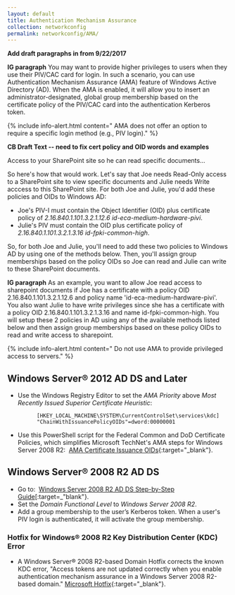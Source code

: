 ```yaml
---
layout: default
title: Authentication Mechanism Assurance
collection: networkconfig
permalink: networkconfig/AMA/
---
```

**Add draft paragraphs in from 9/22/2017**

**IG paragraph** You may want to provide higher privileges to users when they use their PIV/CAC card for login. In such a scenario, you can use Authentication Mechanism Assurance (AMA) feature of Windows Active Directory (AD). When the AMA is enabled, it will allow you to insert an administrator-designated, global group membership based on the certificate policy of the PIV/CAC card into the authentication Kerberos token.

{% include info-alert.html content=" AMA does not offer an option to require a specific login method (e.g., PIV login)." %}

**CB Draft Text -- need to fix cert policy and OID words and examples**

Access to your SharePoint site so he can read specific documents...

So here's how that would work. Let's say that Joe needs Read-Only access to a SharePoint site to view specific documents and Julie needs Write acccess to this SharePoint site. For both Joe and Julie, you'd add these policies and OIDs to Windows AD: 

* Joe's PIV-I <!--Does his having a PIV-I mean that he is from one agency working in a different agency?-->must contain the Object Identifier (OID) plus certificate policy of _2.16.840.1.101.3.2.1.12.6 id-eca-medium-hardware-pivi_. 
* Julie's PIV must contain the OID plus certificate policy of _2.16.840.1.101.3.2.1.3.16 id-fpki-common-high_. 

So, for both Joe and Julie, you'll need to add<!--add?--> these two policies to Windows AD by using one of the methods below. Then, you'll assign group memberships based on the policy OIDs so Joe can read and Julie can write to these SharePoint documents.<!--Where is SharePoint located? Does it matter? Cloud, https website, shared drive?-->

**IG paragraph** As an example, you want to allow Joe read access to sharepoint documents if Joe has a certificate with a policy OID 2.16.840.1.101.3.2.1.12.6 and policy name 'id-eca-medium-hardware-pivi'. You also want Julie to have write privileges since she has a certificate with a policy OID 2.16.840.1.101.3.2.1.3.16 and name id-fpki-common-high. You will setup these 2 policies in AD using any of the available methods listed below and then assign group memberships based on these policy OIDs to read and write access to sharepoint.

{% include info-alert.html content=" Do not use AMA to provide privileged access to servers." %}

## Windows Server® 2012 AD DS and Later

* Use the Windows Registry Editor to set the _AMA Priority_ above _Most Recently Issued Superior Certificate Heuristic_:

            [HKEY_LOCAL_MACHINE\SYSTEM\CurrentControlSet\services\kdc]
            "ChainWithIssuancePolicyOIDs"=dword:00000001

* Use this PowerShell script for the Federal Common and DoD Certificate Policies, which simplifies Microsoft TechNet's AMA steps for Windows Server 2008 R2:&nbsp;&nbsp;[AMA Certificate Issuance OIDs](https://github.com/GSA/ficam-scripts/tree/auth-mech-assurance/_AMA){:target="_blank"}. <!--This link will change after the pull request is merged with staging.  "C.S.' stated "TechNet article for Windows Server 2012" was wrong. I can find no such TechNet article for Windows Server 2012. The only TechNet article about AMA is for Windows Server 2008 R2, after extensive searching. Does the TechNet Windows Server 2008 R2 article apply also to Windows Server 2012? Maybe the only difference in AMA implementation between 2012 and 2008 R2 is that 2008 R2 requires the KDC Patch and MS fixed this for 2012...?-->

## Windows Server® 2008 R2 AD DS

* Go to:&nbsp;&nbsp;[Windows Server 2008 R2 AD DS Step-by-Step Guide](https://technet.microsoft.com/en-us/library/dd378897(v=WS.10).aspx)[:target=_"blank"}.
* Set the _Domain Functional Level_ to _Windows Server 2008 R2_.
* Add a group membership to the user’s Kerberos token. When a user's PIV login is authenticated, it will activate the group membership.

### Hotfix for Windows® 2008 R2 Key Distribution Center (KDC) Error

* A Windows Server® 2008 R2-based Domain Hotfix corrects the known KDC error, "Access tokens are not updated correctly when you enable authentication mechanism assurance in a Windows Server 2008 R2-based domain." [Microsoft Hotfix](https://support.microsoft.com/en-us/help/2771254/access-tokens-are-not-updated-correctly-when-you-enable-authentication){:target="_blank"}. 

